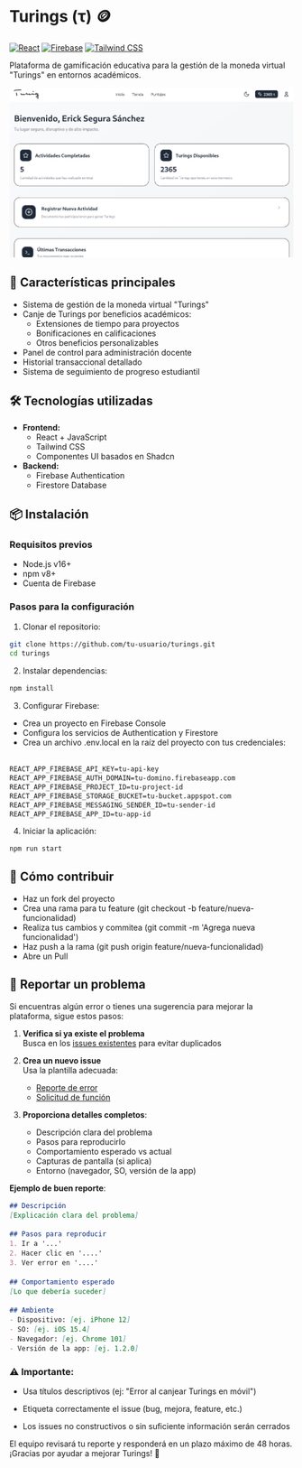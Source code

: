 # Turings (τ) 🪙

[![React](https://img.shields.io/badge/React-20232A?style=for-the-badge&logo=react&logoColor=61DAFB)](https://reactjs.org/)
[![Firebase](https://img.shields.io/badge/Firebase-FFCA28?style=for-the-badge&logo=firebase&logoColor=black)](https://firebase.google.com/)
[![Tailwind CSS](https://img.shields.io/badge/Tailwind_CSS-38B2AC?style=for-the-badge&logo=tailwind-css&logoColor=white)](https://tailwindcss.com/)

Plataforma de gamificación educativa para la gestión de la moneda virtual "Turings" en entornos académicos.

![Captura de Turings](https://raw.githubusercontent.com/ErickinSegura/Turings/master/.github/README_IMG/ss.png)

## 🚀 Características principales
- Sistema de gestión de la moneda virtual "Turings"
- Canje de Turings por beneficios académicos:
  - Extensiones de tiempo para proyectos
  - Bonificaciones en calificaciones
  - Otros beneficios personalizables
- Panel de control para administración docente
- Historial transaccional detallado
- Sistema de seguimiento de progreso estudiantil

## 🛠 Tecnologías utilizadas
- **Frontend:** 
  - React + JavaScript
  - Tailwind CSS
  - Componentes UI basados en Shadcn
- **Backend:** 
  - Firebase Authentication
  - Firestore Database

## 📦 Instalación

### Requisitos previos
- Node.js v16+
- npm v8+
- Cuenta de Firebase

### Pasos para la configuración
1. Clonar el repositorio:
```bash
git clone https://github.com/tu-usuario/turings.git
cd turings
```

2. Instalar dependencias:

```bash
npm install
```

3. Configurar Firebase:

- Crea un proyecto en Firebase Console
- Configura los servicios de Authentication y Firestore
- Crea un archivo .env.local en la raíz del proyecto con tus credenciales:

```env

REACT_APP_FIREBASE_API_KEY=tu-api-key
REACT_APP_FIREBASE_AUTH_DOMAIN=tu-domino.firebaseapp.com
REACT_APP_FIREBASE_PROJECT_ID=tu-project-id
REACT_APP_FIREBASE_STORAGE_BUCKET=tu-bucket.appspot.com
REACT_APP_FIREBASE_MESSAGING_SENDER_ID=tu-sender-id
REACT_APP_FIREBASE_APP_ID=tu-app-id
```
4. Iniciar la aplicación:

```bash
npm run start
```
 
## 🤝 Cómo contribuir

- Haz un fork del proyecto
- Crea una rama para tu feature (git checkout -b feature/nueva-funcionalidad)
- Realiza tus cambios y commitea (git commit -m 'Agrega nueva funcionalidad')
- Haz push a la rama (git push origin feature/nueva-funcionalidad)
- Abre un Pull 

## 🐛 Reportar un problema

Si encuentras algún error o tienes una sugerencia para mejorar la plataforma, sigue estos pasos:

1. **Verifica si ya existe el problema**  
   Busca en los [issues existentes](https://github.com/ErickinSegura/Turings/issues) para evitar duplicados

2. **Crea un nuevo issue**  
   Usa la plantilla adecuada:
   - [Reporte de error](https://github.com/ErickinSegura/Turings/issues/new?template=bug_report.md)
   - [Solicitud de función](https://github.com/ErickinSegura/Turings/new?template=feature_request.md)

3. **Proporciona detalles completos**:
   - Descripción clara del problema
   - Pasos para reproducirlo
   - Comportamiento esperado vs actual
   - Capturas de pantalla (si aplica)
   - Entorno (navegador, SO, versión de la app)

**Ejemplo de buen reporte**:  
```markdown
## Descripción
[Explicación clara del problema]

## Pasos para reproducir
1. Ir a '...'
2. Hacer clic en '....'
3. Ver error en '....'

## Comportamiento esperado
[Lo que debería suceder]

## Ambiente
- Dispositivo: [ej. iPhone 12]
- SO: [ej. iOS 15.4]
- Navegador: [ej. Chrome 101]
- Versión de la app: [ej. 1.2.0]
``` 

### ⚠️ Importante:

- Usa títulos descriptivos (ej: "Error al canjear Turings en móvil")

- Etiqueta correctamente el issue (bug, mejora, feature, etc.)

- Los issues no constructivos o sin suficiente información serán cerrados

El equipo revisará tu reporte y responderá en un plazo máximo de 48 horas. ¡Gracias por ayudar a mejorar Turings! 🚀
